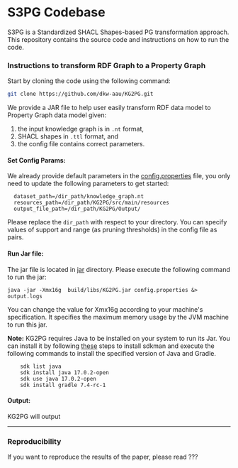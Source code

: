 # S3PG Codebase

S3PG is a Standardized SHACL Shapes-based PG transformation approach. This repository contains the source code and instructions on how to run the code. 

### Instructions to transform RDF Graph to a Property Graph 

Start by cloning the code using the following command:

```bash
git clone https://github.com/dkw-aau/KG2PG.git
```

We provide a JAR file to help user easily transform RDF data model to Property Graph data model given:

1. the input knowledge graph is in `.nt` format,
2. SHACL shapes in `.ttl` format, and
3. the config file contains correct parameters.

#### Set Config Params:
We already provide default parameters in the [config.properties](https://github.com/dkw-aau/KG2PG/blob/main/config/dbpedia.properties) file,
you only need to update the following parameters to get started:

      dataset_path=/dir_path/knowledge_graph.nt
      resources_path=/dir_path/KG2PG/src/main/resources
      output_file_path=/dir_path/KG2PG/Output/

Please replace the `dir_path` with respect to your directory.
You can specify values of support and range (as pruning thresholds) in the config file as pairs.


#### Run Jar file:
The jar file is located in [jar](https://github.com/dkw-aau/KG2PG/tree/main/jar) directory. Please execute the following command to run the jar:

```
java -jar -Xmx16g  build/libs/KG2PG.jar config.properties &> output.logs
```
You can change the value for Xmx16g according to your machine's specification. It specifies the maximum memory usage by the JVM machine to run this jar.


**Note:** KG2PG requires Java to be installed on your system to run its Jar. You can install it by following [these](https://sdkman.io/install) steps to install sdkman and execute the following commands to install the specified version of Java and Gradle.

        sdk list java
        sdk install java 17.0.2-open
        sdk use java 17.0.2-open
        sdk install gradle 7.4-rc-1


#### Output:
KG2PG will output 

---
### Reproducibility
If you want to reproduce the results of the paper, please read ???